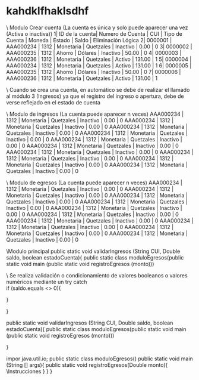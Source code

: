 # kahdklfhaklsdhf

\\ Modulo Crear cuenta (La cuenta es única y solo puede aparecer una vez (Activa o inactiva))
1| ID de la cuenta| Numero de Cuenta | CUI  | Tipo de Cuenta | Moneda    | Estado   | Saldo  | Eliminación Lógica
2| 0000001	  | AAA000234	     | 1312 | Monetaria	     | Quetzales | Inactivo |  0.00  | 0
3| 0000002	  | AAA000235	     | 1312 | Ahorro	     | Dólares   | Inactivo | 50.00  | 0
4| 0000003	  | AAA000236	     | 1312 | Monetaria	     | Quetzales | Activo   | 131.00 | 1
5| 0000004	  | AAA000234	     | 1312 | Monetaria	     | Quetzales | Activo   | 131.00 | 1
6| 0000005	  | AAA000235	     | 1312 | Ahorro	     | Dólares   | Inactivo | 50.00  | 0
7| 0000006	  | AAA000236	     | 1312 | Monetaria	     | Quetzales | Activo   | 131.00 | 1

\\ Cuando se crea una cuenta, en automático se debe de realizar el llamado al módulo 3 (Ingresos) ya que el registro del ingreso o apertura, debe de verse reflejado en el estado de cuenta

\\ Modulo de ingresos (La cuenta puede aparecer n veces)
AAA000234	     | 1312 | Monetaria	     | Quetzales | Inactivo |  0.00  | 0
AAA000234	     | 1312 | Monetaria	     | Quetzales | Inactivo |  0.00  | 0
AAA000234	     | 1312 | Monetaria	     | Quetzales | Inactivo |  0.00  | 0
AAA000234	     | 1312 | Monetaria	     | Quetzales | Inactivo |  0.00  | 0
AAA000234	     | 1312 | Monetaria	     | Quetzales | Inactivo |  0.00  | 0
AAA000234	     | 1312 | Monetaria	     | Quetzales | Inactivo |  0.00  | 0
AAA000234	     | 1312 | Monetaria	     | Quetzales | Inactivo |  0.00  | 0
AAA000234	     | 1312 | Monetaria	     | Quetzales | Inactivo |  0.00  | 0
AAA000234	     | 1312 | Monetaria	     | Quetzales | Inactivo |  0.00  | 0
AAA000234	     | 1312 | Monetaria	     | Quetzales | Inactivo |  0.00  | 0

\\ Modulo de egresos (La cuenta puede aparecer n veces)
AAA000234	     | 1312 | Monetaria	     | Quetzales | Inactivo |  0.00  | 0
AAA000234	     | 1312 | Monetaria	     | Quetzales | Inactivo |  0.00  | 0
AAA000234	     | 1312 | Monetaria	     | Quetzales | Inactivo |  0.00  | 0
AAA000234	     | 1312 | Monetaria	     | Quetzales | Inactivo |  0.00  | 0
AAA000234	     | 1312 | Monetaria	     | Quetzales | Inactivo |  0.00  | 0
AAA000234	     | 1312 | Monetaria	     | Quetzales | Inactivo |  0.00  | 0
AAA000234	     | 1312 | Monetaria	     | Quetzales | Inactivo |  0.00  | 0
AAA000234	     | 1312 | Monetaria	     | Quetzales | Inactivo |  0.00  | 0
AAA000234	     | 1312 | Monetaria	     | Quetzales | Inactivo |  0.00  | 0
AAA000234	     | 1312 | Monetaria	     | Quetzales | Inactivo |  0.00  | 0

\\Modulo principal
public static void validarIngresos (String CUI, Double saldo, boolean estadoCuenta){
	public static class moduloEgresos(public static void main (public static void registroEgresos (monto)))

\\ Se realiza validación o condicionamiento de valores booleanos o valores numéricos mediante un try catch	
if (saldo.equals <> 0){
   
}

}



public static void validarIngresos (String CUI, Double saldo, boolean estadoCuenta){
	public static class moduloEgresos(public static void main (public static void registroEgresos (monto)))
	


}

impor java.util.io;
public static class moduloEgresos()
public static void main (String [] args){
public static void registroEgresos(Double monto){
	\\Instrucciones
}
}
}
